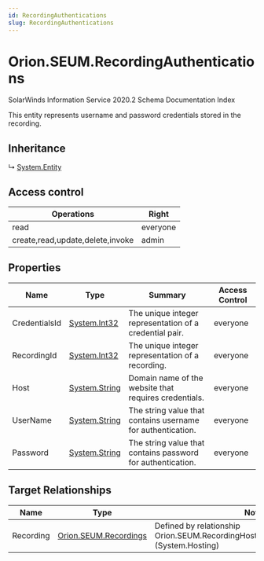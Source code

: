 ```yaml
---
id: RecordingAuthentications
slug: RecordingAuthentications
---
```


# Orion.SEUM.RecordingAuthentications

SolarWinds Information Service 2020.2 Schema Documentation Index

This entity represents username and password credentials stored in the recording.

## Inheritance

↳ [System.Entity](./../System/Entity)

## Access control

| Operations | Right |
| ------ | ------ |
| read | everyone |
| create,read,update,delete,invoke | admin |

## Properties

| Name | Type | Summary | Access Control |
| ------ | ------ | ------ | ------ |
| CredentialsId | [System.Int32](https://docs.microsoft.com/en-us/dotnet/api/system.int32) | The unique integer representation of a credential pair. | everyone |
| RecordingId | [System.Int32](https://docs.microsoft.com/en-us/dotnet/api/system.int32) | The unique integer representation of a recording. | everyone |
| Host | [System.String](https://docs.microsoft.com/en-us/dotnet/api/system.string) | Domain name of the website that requires credentials. | everyone |
| UserName | [System.String](https://docs.microsoft.com/en-us/dotnet/api/system.string) | The string value that contains username for authentication. | everyone |
| Password | [System.String](https://docs.microsoft.com/en-us/dotnet/api/system.string) | The string value that contains password for authentication. | everyone |

## Target Relationships

| Name | Type | Notes |
| ------ | ------ | ------ |
| Recording | [Orion.SEUM.Recordings](./../Orion.SEUM/Recordings) | Defined by relationship Orion.SEUM.RecordingHostsRecordingAuthentications (System.Hosting) |

